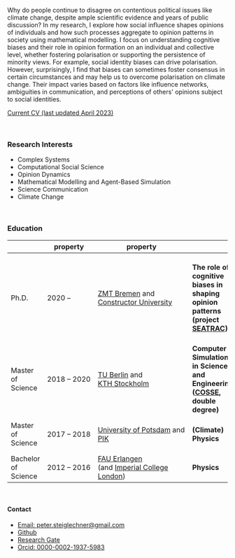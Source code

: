 
Why do people continue to disagree on contentious political issues like climate change, despite ample scientific evidence and years of public discussion? In my research, I explore how social influence shapes opinions of individuals and how such processes aggregate to opinion patterns in society using mathematical modelling. I focus on understanding cognitive biases and their role in opinion formation on an individual and collective level, whether fostering polarisation or supporting the persistence of minority views. For example, social identity biases can drive polarisation. However, surprisingly, I find that biases can sometimes foster consensus in certain circumstances and may help us to overcome polarisation on climate change. Their impact varies based on factors like influence networks, ambiguities in communication, and perceptions of others' opinions subject to social identities. 


<a href="static/pdfs/CV_PeterSteiglechner.pdf" type="application/pdf">Current CV (last updated April 2023)</a>

<p>&nbsp;</p>

### Research Interests

- Complex Systems 
- Computational Social Science 
- Opinion Dynamics 
- Mathematical Modelling and Agent-Based Simulation
- Science Communication
- Climate Change

<p>&nbsp;</p>


### Education

|  |  <div style="width:100px">property</div>  |  <div style="width:200px">property</div>   |   |   |
|---|---|---|---|---|
| Ph.D.  |  2020 – | [ZMT Bremen](https://www.leibniz-zmt.de/en/) and <br> [Constructor University](https://constructor.university/)  |  <strong><strong>The role of cognitive biases in shaping opinion patterns<strong><strong> <br>(project [SEATRAC](https://www.leibniz-zmt.de/en/research/research-projects/seatrac.html)) | Agostino Merico, Paul E. Smaldino, Marijn Keijzer, Deyshawn Moser,  Achim Schlüter |
|  Master of Science |  2018 – 2020 |  [TU Berlin](https://www.tu.berlin/) and <br> [KTH Stockholm](https://www.kth.se/en/) | <strong><strong>Computer Simulations in Science and Engineering<strong><strong> ([COSSE](https://www.kth.se/en/studies/master/computer-simulations-for-science-and-engineering/msc-computer-simulations-for-science-and-engineering-1.44243), double degree)  |    |
|  Master of Science |  2017 – 2018  | [University of Potsdam](https://www.uni-potsdam.de/de/) and <br> [PIK](https://www.pik-potsdam.de/en) |  <strong><strong>(Climate) Physics<strong><strong>  |  Georg Feulner, Maria A. Martin  |
| Bachelor of Science | 2012 – 2016 | [FAU Erlangen](https://fau.de) <br> (and [Imperial College London](https://www.imperial.ac.uk/)) |  <strong><strong>Physics<strong><strong>  | Uli Katz, Apostolos Voulgarakis | 

<p>&nbsp;</p>

#### Contact

- <a href="mailto:peter.steiglechner@gmail.com">Email: peter.steiglechner@gmail.com</a>
- [Github](https://github.com/PeterSteiglechner)
- [Research Gate](https://www.researchgate.net/profile/Peter-Steiglechner)
- [Orcid: 0000-0002-1937-5983](https://orcid.org/0000-0002-1937-5983)


<p>&nbsp;</p>